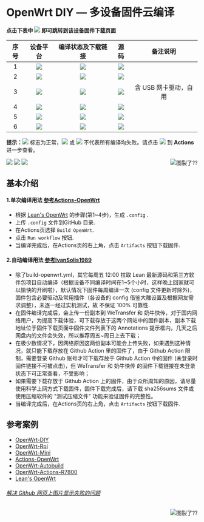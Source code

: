
OpenWrt DIY — 多设备固件云编译
======================


<p align="center"></p>

**点击下表中 [![](https://img.shields.io/badge/设备-passing-32CD32.svg)](https://github.com/dreamskr/OpenWrt-DIY/actions) 即可跳转到该设备固件下载页面** 

|    序号   |     设备平台     |   编译状态及下载链接 |   源码   | 备注说明   |
| :-----------------: | :-------------: |:-----------------: | :-----------------: |  :-----------------: | 
| 1 |   [![](https://img.shields.io/badge/OpenWrt-x86_64_(64位)-FFFFFF.svg)](https://github.com/dreamskr/OpenWrt-Autobuild/blob/main/.github/workflows/build-x86_64-lean-openwrt.yml)    | [![](https://github.com/dreamskr/OpenWrt-Autobuild/workflows/Build%20x86_64%20Lean's%20OpenWrt/badge.svg)](https://github.com/dreamskr/OpenWrt-Autobuild/actions?%3Fquery%3Dworkflow%3A%22Build%2Bx86_64%2BLean's%2BOpenWrt%22) |[![](https://img.shields.io/badge/Lean-源码-orange.svg)](https://github.com/coolsnowwolf/lede) |  |  
| 2 |    [![](https://img.shields.io/badge/OpenWrt-x86_(32位)-FFFFFF.svg)](https://github.com/dreamskr/OpenWrt-Autobuild/blob/main/.github/workflows/build-x86_generic-lean-openwrt.yml)     |[![](https://github.com/dreamskr/OpenWrt-Autobuild/workflows/Build%20X86_generic%20OpenWrt/badge.svg)](https%3A%2F%2Fgithub.com%2Fdreamskr%2FOpenWrt-Autobuild%2Factions%3Fquery%3Dworkflow%3A%22Build%2Bx86_generic%2BLean's%2BOpenWrt%22) |[![](https://img.shields.io/badge/Lean-源码-orange.svg)](https://github.com/coolsnowwolf/lede) | | 
| 3 |    [![](https://img.shields.io/badge/OpenWrt-树莓派_2B-FFFFFF.svg)](https://github.com/dreamskr/OpenWrt-Autobuild/blob/main/.github/workflows/build-rpi2-lean-openwrt.yml)    | [![](https://github.com/dreamskr/OpenWrt-Autobuild/workflows/Build%20RaspBerryPi2%20OpenWrt/badge.svg)](https://github.com/dreamskr/OpenWrt-Autobuild/actions?query=workflow%3A%22Build+RaspBerryPi2+lean's+OpenWrt%22)  |[![](https://img.shields.io/badge/Lean-源码-orange.svg)](https://github.com/dreamskr/OpenWrt-Autobuild/actions/workflows/build-rpi2-lean-openwrt.yml)  | 含 USB 网卡驱动，自用 |
| 4|     [![](https://img.shields.io/badge/OpenWrt-网件_wndr3800-FFFFFF.svg)](https://github.com/dreamskr/OpenWrt-Autobuild/blob/main/.github/workflows/build-wndr3800-lean-openwrt.yml)   | [![](https://github.com/dreamskr/OpenWrt-Autobuild/workflows/Build%20Netgear%20wndr3800%20OpenWrt/badge.svg)](https://github.com/dreamskr/OpenWrt-Autobuild/actions?query=workflow%3A%22Build+Netgear+Wndr3800+OpenWrt%22)  |[![](https://img.shields.io/badge/Lean-源码-orange.svg)](https://github.com/coolsnowwolf/lede) |   |
| 5|     [![](https://img.shields.io/badge/OpenWrt-玩客云-FFFFFF.svg)](https://github.com/dreamskr/OpenWrt-Autobuild/blob/main/.github/workflows/build-onecloud-lean-openwrt.yml)   | [![](https://github.com/dreamskr/OpenWrt-Autobuild/workflows/Build%20Netgear%20wndr3800%20OpenWrt/badge.svg)](https://github.com/dreamskr/OpenWrt-Autobuild/actions?query=workflow%3A%22Build+Netgear+Wndr3800+OpenWrt%22)  |[![](https://img.shields.io/badge/Lean-源码-orange.svg)](https://github.com/coolsnowwolf/lede) |   |
| 6|     [![](https://img.shields.io/badge/OpenWrt-红米AC2100-FFFFFF.svg)](https://github.com/dreamskr/OpenWrt-Autobuild/blob/main/.github/workflows/build-redmi-ac2100-lean-openwrt.yml)   | [![](https://github.com/dreamskr/OpenWrt-Autobuild/workflows/Build%20Netgear%20wndr3800%20OpenWrt/badge.svg)](https://github.com/dreamskr/OpenWrt-Autobuild/actions?query=workflow%3A%22Build+Netgear+Wndr3800+OpenWrt%22)  |[![](https://img.shields.io/badge/Lean-源码-orange.svg)](https://github.com/coolsnowwolf/lede) |   |

**提示：**[![](https://img.shields.io/badge/设备-passing-32CD32.svg)](https://github.com/dreamskr/OpenWrt-Autobuild/actions) 标志为正常，[![](https://img.shields.io/badge/设备-failing-DC143C.svg)](https://github.com/dreamskr/OpenWrt-DIY/actions) 或 [![](https://img.shields.io/badge/设备-no_status-A9A9A9.svg)](https://github.com/dreamskr/OpenWrt-DIY/actions) 不代表所有编译均失败。请点击 [![](https://img.shields.io/badge/设备-状态-32CD32.svg)](https://github.com/dreamskr/OpenWrt-DIY/actions) 到 **Actions** 进一步查看。

<a href="#readme">
    <img src="https://img.shields.io/badge/-返回顶部-orange.svg" alt="图裂了??" title="返回顶部" align="right"/>
</a>
 
![](https://github.com/hyird/Action-Openwrt/workflows/Openwrt-AutoBuild/badge.svg)
![](https://img.shields.io/github/downloads/hyird/Action-Openwrt/total)
![](https://img.shields.io/github/v/release/hyird/Action-Openwrt)


## 基本介绍

#### 1.单次编译用法 [参考Actions-OpenWrt](https://github.com/P3TERX/Actions-OpenWrt)
- 根据 [Lean's OpenWrt](https://github.com/coolsnowwolf/lede) 的步骤(第1~4步)，生成 `.config` . 
- 上传 `.config` 文件到GitHub 目录.
- 在Actions页选择 `Build OpenWrt`.
- 点击 `Run workflow` 按钮.
- 当编译完成后，在Actions页的右上角，点击 `Artifacts` 按钮下载固件.

#### 2.自动编译用法 [参考IvanSolis1989](https://github.com/IvanSolis1989/OpenWrt-DIY)
- 除了build-openwrt.yml，其它每周五 12:00 拉取 Lean 最新源码和第三方软件包项目自动编译（根据设备不同编译时间在1~5个小时，这样晚上回家就可以愉快的开刷啦），默认情况下固件每周编译一次 (config 文件更新时除外)，固件包含必要驱动及常用插件（各设备的 config 借鉴大雕设置及根据网友需求调整），未逐一经过实机测试，故 不保证 100% 可靠性. 
- 在固件编译完成后，会上传一份副本到 WeTransfer 和 奶牛快传，对于国内网络用户，为提高下载体验，可下载存放于这两个网站中的固件副本，副本下载地址位于固件下载页面中固件文件列表下的 Annotations 提示框内，几天之后网盘内的文件会失效，所以推荐周五~周日上去下载；
- 在极少数情况下，因网络原因这两份副本可能会上传失败，如果遇到这种情况，就只能下载存放在 Github Action 里的固件了，由于 Github Action 限制，需要登录 Github 账号才可下载存放于 Github Action 中的固件 (未登录时固件链接不可被点击)，但 WeTransfer 和 奶牛快传 的固件下载链接在未登录状态下可正常查看，不受影响；
- 如果需要下载存放于 Github Action 上的固件，由于众所周知的原因，请尽量使用科学上网方式下载固件，固件下载完成后，请下载 sha256sums 文件或使用压缩软件的 "测试压缩文件" 功能来验证固件的完整性。
- 当编译完成后，在Actions页的右上角，点击 `Artifacts` 按钮下载固件.


## 参考案例
 
- [OpenWrt-DIY](https://github.com/IvanSolis1989/OpenWrt-DIY)
- [OpenWrt-Rpi](https://github.com/SuLingGG/OpenWrt-Rpi)
- [OpenWrt-Mini](https://github.com/SuLingGG/OpenWrt-Mini)
- [Actions-OpenWrt](https://github.com/MrH723/Actions-OpenWrt)
- [OpenWrt-Autobuild](https://github.com/vgist/OpenWrt-Autobuild)
- [OpenWrt-Actions-R7800](https://github.com/ClayMoreBoy/OpenWrt-Actions-R7800)
- [Lean's OpenWrt](https://github.com/coolsnowwolf/lede)



###### [解决 Github 网页上图片显示失败的问题](https://blog.csdn.net/qq_38232598/article/details/91346392)

<a href="#readme">
    <img src="https://img.shields.io/badge/-返回顶部-orange.svg" alt="图裂了??" title="返回顶部" align="right"/>
</a>
